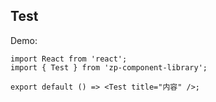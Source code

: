 
## Test

Demo:

```tsx
import React from 'react';
import { Test } from 'zp-component-library';

export default () => <Test title="内容" />;
```
